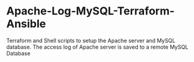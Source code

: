 # Apache-Log-MySQL-Terraform-Ansible
Terraform and Shell scripts to setup the Apache server and MySQL database. The access log of Apache server is saved to a remote MySQL Database
